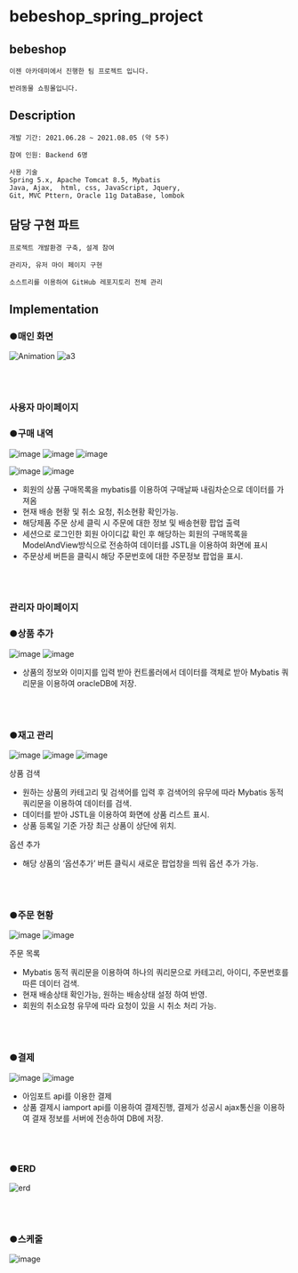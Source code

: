 # bebeshop_spring_project


## bebeshop ##
    이젠 아카데미에서 진행한 팀 프로젝트 입니다.
    
    반려동물 쇼핑몰입니다.

## Description ##

    개발 기간: 2021.06.28 ~ 2021.08.05 (약 5주)

    참여 인원: Backend 6명

    사용 기술
    Spring 5.x, Apache Tomcat 8.5, Mybatis
    Java, Ajax,  html, css, JavaScript, Jquery, 
    Git, MVC Pttern, Oracle 11g DataBase, lombok  

## 담당 구현 파트 ##

    프로젝트 개발환경 구축, 설계 참여
    
    관리자, 유저 마이 페이지 구현

    소스트리를 이용하여 GitHub 레포지토리 전체 관리
    

## Implementation ##
### ●매인 화면 ###

![Animation](https://user-images.githubusercontent.com/86913502/129730891-24a59135-97ee-4512-b4ce-675f1966dd8e.gif)
![a3](https://user-images.githubusercontent.com/86913502/129733008-6766c664-94fa-4aee-a70f-7505693defc3.gif)


<br>
<br>


### 사용자 마이페이지 ###

### ●구매 내역 ###
![image](https://user-images.githubusercontent.com/86913502/129675959-d089e98b-40ee-4ac6-9259-a99f91b28384.png)
![image](https://user-images.githubusercontent.com/86913502/129675914-3e9b467e-b590-45e4-9a64-c847c2f2c5e7.png)
![image](https://user-images.githubusercontent.com/86913502/129675750-538c41b5-d597-45d5-92aa-1e5db45512b8.png)

![image](https://user-images.githubusercontent.com/86913502/129729472-bdef0676-4809-42fc-89eb-f31057368a32.png)
![image](https://user-images.githubusercontent.com/86913502/129729434-b8a4cc59-dfa5-4865-86b1-1ddf243e191f.png)

-	회원의 상품 구매목록을 mybatis를 이용하여 구매날짜 내림차순으로 데이터를 가져옴 
-	현재 배송 현황 및 취소 요청, 취소현황 확인가능.
-	해당제품 주문 상세 클릭 시 주문에 대한 정보 및 배송현황 팝업 출력
-   세션으로 로그인한 회원 아이디값 확인 후 해당하는 회원의 구매목록을 ModelAndView방식으로 전송하여 데이터를 JSTL을 이용하여 화면에 표시    
-   주문상세 버튼을 클릭시 해당 주문번호에 대한 주문정보 팝업을 표시.

<br>
<br>

### 관리자 마이페이지 ###

### ●상품 추가 ###
![image](https://user-images.githubusercontent.com/86913502/129726239-634d341d-9dc0-4ee1-b974-2a84897a14fe.png)
![image](https://user-images.githubusercontent.com/86913502/129677403-8e231ed2-8e04-4b49-92bb-30fc625b0cf9.png)

- 상품의 정보와 이미지를 입력 받아 컨트롤러에서 데이터를 객체로 받아 Mybatis 쿼리문을 이용하여 oracleDB에 저장.    

<br>
<br>

### ●재고 관리 ###
![image](https://user-images.githubusercontent.com/86913502/129678035-a2f9a2d5-5e49-4263-975e-96348fb094a2.png)
![image](https://user-images.githubusercontent.com/86913502/129678674-26dee6e1-6d4c-4c43-b21b-5b5c4c4f3b5b.png)
![image](https://user-images.githubusercontent.com/86913502/129679056-74a370b6-0188-4877-b404-e79709704e8c.png)

상품 검색
-	원하는 상품의 카테고리 및 검색어를 입력 후 검색어의 유무에 따라 Mybatis 동적 쿼리문을 이용하여 데이터를 검색.
- 데이터를 받아 JSTL을 이용하여 화면에 상품 리스트 표시.  
-	상품 등록일 기준 가장 최근 상품이 상단에 위치.

옵션 추가
-	해당 상품의 ‘옵션추가’ 버튼 클릭시 새로운 팝업창을 띄워 옵션 추가 가능. 

<br>
<br>

### ●주문 현황 ###
![image](https://user-images.githubusercontent.com/86913502/129680836-ec50747f-c79e-49d6-887a-084a1ad340c3.png)
![image](https://user-images.githubusercontent.com/86913502/129681382-a7412f3d-9634-4330-ba75-e9d98ed1b9a7.png)

주문 목록
-	Mybatis 동적 쿼리문을 이용하여 하나의 쿼리문으로 카테고리, 아이디, 주문번호를 따른 데이터 검색.
-	현재 배송상태 확인가능, 원하는 배송상태 설정 하여 반영.
-	회원의 취소요청 유무에 따라 요청이 있을 시 취소 처리 가능.

<br>
<br>

### ●결제 ###

![image](https://user-images.githubusercontent.com/86913502/129726591-c067e26a-17cd-420a-a7bc-82d01e55a800.png)
![image](https://user-images.githubusercontent.com/86913502/129727573-29a22e54-6a72-42c7-935c-1893ca1fdd1e.png)

- 아임포트 api를 이용한 결제
- 상품 결제시 iamport api를 이용하여 결제진행, 결제가 성공시 ajax통신을 이용하여 결재 정보를 서버에 전송하여 DB에 저장.

<br>
<br>

### ●ERD ###
![erd](https://user-images.githubusercontent.com/86913502/129728675-23f7c67b-62e3-45fa-b81f-379ae247b5cb.JPG)

<br>
<br>

### ●스케줄 ###

![image](https://user-images.githubusercontent.com/86913502/129685113-458f736b-74a6-48b2-98ab-d56f6dfe9905.png)





















